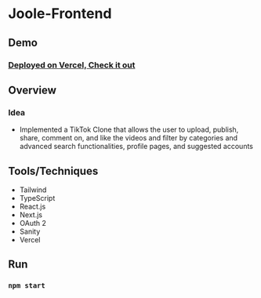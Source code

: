 # Joole-Frontend

## Demo
### [Deployed on Vercel, Check it out](https://tik-tok-clone-two.vercel.app/)

## Overview
### Idea
- Implemented a TikTok Clone that allows the user to upload, publish, share, comment on, and like the videos 
and filter by categories and advanced search functionalities, profile pages, and suggested accounts 

## Tools/Techniques
- Tailwind
- TypeScript
- React.js
- Next.js
- OAuth 2
- Sanity
- Vercel

## Run
### `npm start`
